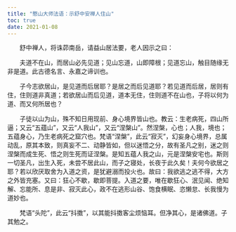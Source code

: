 ```yaml
---
title: "憨山大师法语：示舒中安禅人住山"
toc: true
date: 2021-01-08
---
```



　　舒中禅人，将诛茆南岳，请益山居法要，老人因示之曰：

　　夫道不在山，而居山必先见道；见山忘道，山即障根；见道忘山，触目随缘无非是道。此古德名言、永嘉之谛训也。

　　子今志欲居山，是见道而后居耶？是居之而后见道耶？若见道而后居，居则有住，住则道非真道；若欲居山而后见道，道本无住，住则道不在山也，子将以何为道、而又何所居也？

　　子徒以山为山，殊不知日用现前、身心境界皆山也。教云：生老病死，四山所逼；又云“五蕴山”，又云“人我山”，又云“涅槃山”。然涅槃，心也；人我，境也；五蕴身心，乃生老病死之窟穴也。梵语“涅槃”，此云“寂灭”，幻妄身心境界，总属动乱，原其本致，则真妄不二、动静皆如，但以迷悟之分，故有圣凡之别，迷之则涅槃而成生死、悟之则生死而证涅槃。是知五蕴人我之山，元是涅槃安宅也。斯则一切圣凡，出生入死，未尝不居此山，而子之寝处，长夜于此久矣！夫何今欲居之耶？若以欣厌取舍为入道之资，是犹避溺而投火也。故曰：我欲逃之逃不得，大方之外皆充塞。又曰：狂心不歇，歇即菩提。入道之要，唯在歇狂心、泯见闻、绝知解、忘能所、息是非、寂灭此心，政不在逃形山谷、饱食横眠、恣懒怠、长我慢为道妙也。

　　梵语“头陀”，此云“抖擞”，以其能抖擞客尘烦恼耳。但净其心，是诸佛道。子其勉之。